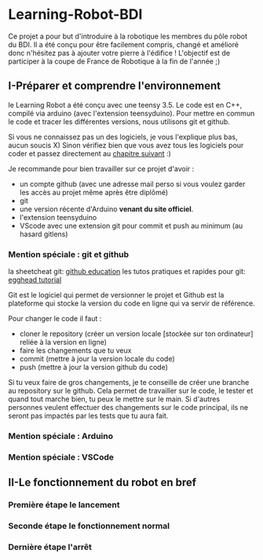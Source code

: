 # Learning-Robot-BDI
<!--![hey](https://img.shields.io/github/commit-activity/m/BDI-ENIB/Learning-Robot-BDI?style=for-the-badge)
à insérer quand j'aurai trouvé un truc qui marche-->

Ce projet a pour but d'introduire à la robotique les membres du pôle robot du BDI.
Il a été conçu pour être facilement compris, changé et amélioré donc n'hésitez pas à ajouter votre pierre à l'édifice !
L'objectif est de participer à la coupe de France de Robotique à la fin de l'année  ;)
## I-Préparer et comprendre l'environnement

le Learning Robot a été conçu avec une teensy 3.5.
Le code est en C++, compilé via arduino (avec l'extension teensyduino).
Pour mettre en commun le code et tracer les différentes versions, nous utilisons git et github.

Si vous ne connaissez pas un des logiciels, je vous l'explique plus bas, aucun soucis X)
Sinon vérifiez bien que vous avez tous les logiciels pour coder et passez directement au [chapitre suivant](https://github.com/BDI-ENIB/Learning-Robot-BDI#ii-le-fonctionnement-du-robot-en-bref) :)

Je recommande pour bien travailler sur ce projet d'avoir : 
* un compte github (avec une adresse mail perso si vous voulez garder les accès au projet même après être diplômé)
* git 
* une version récente d'Arduino **venant du site officiel**.
* l'extension teensyduino 
* VScode avec une extension git pour commit et push au minimum (au hasard gitlens)

### Mention spéciale : git et github
la sheetcheat git: [github education](https://education.github.com/git-cheat-sheet-education.pdf)
les tutos pratiques et rapides pour git: [egghead tutorial](https://egghead.io/lessons/misc-practical-git-create-local-repos-with-git-init)

Git est le logiciel qui permet de versionner le projet et Github est la plateforme qui stocke la version du code en ligne qui va servir de référence.

Pour changer le code il faut :
* cloner le repository (créer un version locale [stockée sur ton ordinateur] reliée à la version en ligne) 
* faire les changements que tu veux
* commit (mettre à jour la version locale du code)
* push (mettre à jour la version github du code)

Si tu veux faire de gros changements, je te conseille de créer une branche au repository sur le github. Cela permet de travailler sur le code, le tester et quand tout marche bien, tu peux le mettre sur le main. Si d'autres personnes veulent effectuer des changements sur le code principal, ils ne seront pas impactés par les tests que tu aura fait.

### Mention spéciale : Arduino
### Mention spéciale : VSCode
## II-Le fonctionnement du robot en bref

### Première étape le lancement

### Seconde étape le fonctionnement normal

### Dernière étape l'arrêt
